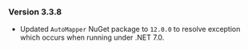﻿### Version 3.3.8

- Updated `AutoMapper` NuGet package to `12.0.0` to resolve exception which occurs when running under .NET 7.0.
